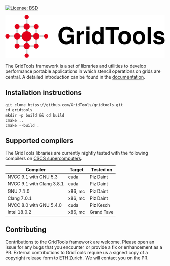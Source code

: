 <a target="_blank" href="https://opensource.org/licenses/BSD-3-Clause">![License: BSD][BSD.License]</a>
<br/>

<a href="https://GridTools.github.io/gridtools"><img src="docs/_static/logo.svg"/></a>

The GridTools framework is a set of libraries and utilities to develop performance portable applications in which stencil operations on grids are central. A detailed introduction can be found in the [documentation](https://GridTools.github.io/gridtools).

Installation instructions
-------------------------

```
git clone https://github.com/GridTools/gridtools.git
cd gridtools
mkdir -p build && cd build
cmake ..
cmake --build .
```

Supported compilers
-------------------

The GridTools libraries are currently nightly tested with the following compilers on [CSCS supercomputers](https://www.cscs.ch/computers/overview/).

| Compiler | Target | Tested on |
| --- | --- | --- |
| NVCC 9.1 with GNU 5.3 | cuda | Piz Daint |
| NVCC 9.1 with Clang 3.8.1 | cuda | Piz Daint |
| GNU 7.1.0 | x86, mc | Piz Daint |
| Clang 7.0.1 | x86, mc | Piz Daint |
| NVCC 8.0 with GNU 5.4.0 | cuda | Piz Kesch |
| Intel 18.0.2 | x86, mc | Grand Tave |

Contributing
------------
Contributions to the GridTools framework are welcome. Please open an issue for any bugs that you encounter or provide a fix or enhancement as a PR. External contributions to GridTools require us a signed copy of a copyright release form to ETH Zurich. We will contact you on the PR.

[BSD.License]: https://img.shields.io/badge/License-BSD--3--Clause-blue.svg

